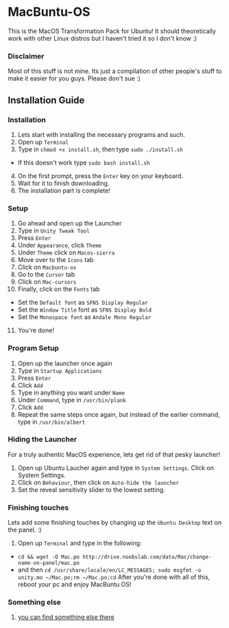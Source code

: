 # MacBuntu-OS
This is the MacOS Transformation Pack for Ubuntu! It should theoretically work with other Linux distros but I haven't tried it so I don't know :)

### Disclaimer

Most of this stuff is not mine. Its just a compilation of other people's stuff to make it easier for you guys. Please don't sue :)

## Installation Guide

### Installation

1. Lets start with installing the necessary programs and such.
2. Open up ```Terminal```
3. Type in ```chmod +x install.sh```, then type ```sudo ./install.sh```
  * If this doesn't work type ```sudo bash install.sh```
4. On the first prompt, press the ```Enter``` key on your keyboard.
5. Wait for it to finish downloading.
6. The installation part is complete!

### Setup

1. Go ahead and open up the Launcher
2. Type in ```Unity Tweak Tool```
3. Press ```Enter```
4. Under ```Appearance```, click ```Theme```
5. Under ```Theme``` click on ```Macos-sierra```
6. Move over to the ```Icons``` tab
7. Click on ```Macbuntu-os```
8. Go to the ```Cursor``` tab
9. Click on ```Mac-cursors```
10. Finally, click on the ```Fonts``` tab
  * Set the ```Default font``` as ```SFNS Display Regular```
  * Set the ```Window Title``` font as ```SFNS Display Bold```
  * Set the ```Monospace font``` as ```Andale Mono Regular```
11. You're done!

### Program Setup

1. Open up the launcher once again
2. Type in ```Startup Applications```
3. Press ```Enter```
4. Click ```Add```
5. Type in anything you want under ```Name```
6. Under ```Command```, type in ```/usr/bin/plank```
7. Click ```Add```
8. Repeat the same steps once again, but instead of the earlier command, type in ```/usr/bin/albert```

### Hiding the Launcher

For a truly authentic MacOS experience, lets get rid of that pesky launcher!

1. Open up Ubuntu Laucher again and type in ```System Settings```. Click on System Settings.
2. Click on ```Behaviour```, then click on ```Auto-hide the launcher```
3. Set the reveal sensitivity slider to the lowest setting.

### Finishing touches

Lets add some finishing touches by changing up the ```Ubuntu Desktop``` text on the panel. :)

1. Open up ```Terminal``` and type in the following:
  * ```cd && wget -O Mac.po http://drive.noobslab.com/data/Mac/change-name-on-panel/mac.po```
  * and then ```cd /usr/share/locale/en/LC_MESSAGES; sudo msgfmt -o unity.mo ~/Mac.po;rm ~/Mac.po;cd```
After you're done with all of this, reboot your pc and enjoy MacBuntu OS!

### Something else
1. [you can find something else there](https://m.baidu.com/from=844b/bd_page_type=1/ssid=4957314d79466f72657665726c6f7665931c/uid=0/pu=usm%401%2Csz%401320_2001%2Cta%40iphone_1_10.2_3_602/baiduid=95A1C7C4EFFBE6D29293E94498ACC4A4/w=0_10_/t=iphone/l=3/tc?ref=www_iphone&lid=6744692905043528568&order=1&fm=alop&tj=www_normal_1_0_10_title&vit=osres&m=8&srd=1&cltj=cloud_title&asres=1&nt=wnor&title=Ubuntu16.04%E4%B8%8B%E5%AE%89%E8%A3%85MacBuntu16.04TP%E5%8F%98%E8%BA%ABMacOSX...&dict=20&w_qd=IlPT2AEptyoA_yisHUCfDisgqa&sec=20693&di=ae6be5a81fca5a8e&bdenc=1&tch=124.0.95.200.0.0&nsrc=IlPT2AEptyoA_yixCFOxXnANedT62v3IEQGG_yJR0CumpEm9xP4kHREsRFv7Lmq3ZpPPdj0PtwIFxmGdWWUp7Bl4qbIwdzW&eqid=5d99f67654378c00100000005906ccf2&wd=&clk_info=%7B%22srcid%22%3A%221599%22%2C%22tplname%22%3A%22www_normal%22%2C%22t%22%3A1493617914276%2C%22xpath%22%3A%22div-a-h3%22%7D)
